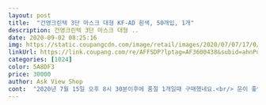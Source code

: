 ```yaml
---
layout: post 
title:  "건영크린텍 3단 마스크 대형 KF-AD 흰색, 50개입, 1개" 
description: 건영크린텍 3단 마스크 대형 ..
date: 2020-09-02 08:25:16 
img: https://static.coupangcdn.com/image/retail/images/2020/07/07/17/0/6edc5719-d595-400a-96d1-6708c2e84a28.jpg 
linkUrl: https://link.coupang.com/re/AFFSDP?lptag=AF3600438&subid=ahnPublicAsk&pageKey=1792903238&itemId=3050665377&vendorItemId=71038676679&traceid=V0-113-f541e5370ff8587d 
categories: [1024] 
color: 5A8DF3 
price: 30000 
author: Ask View Shop 
cont:  "2020년 7월 15일 오후 8시 30분이후에 품절 1개일때 구매했네요.<br/> 운이 좋았습니다.<br/><br/>7800원 꼴이던데 건영비말마스크는 장당 가격이 600원!<br/>kg94나 80짜리에 비하면 굉장히 얇아요!! 모양이 똑같아서 크게 차이는<br/>가격도 더 저렴한게 맞네요^^<br/>감사해요 쿠팡 ㅎ<br/>건영94마스크가 마침있어서 함께 사진 올려요<br/>건영마스크는 크기가 커서 남자분들도 괜찮을것 같아요<br/>건영제품 좋아요^^<br/>그냥 처음 만난 제품이 참 마음에 드네요♡<br/>날이 덥고 습하니.<br/>.<br/> kf94,80짜리는 쉼쉬기 힘들정도로 답답하더라구요<br/>다른 비말마스크에 비해 조금 더 얇은듯해요<br/>더운 기간동안 편히 잘 쓸것 같아요<br/>땀도 너무 차서 잠깐 쓰고 벗어도 볼따구에 개기름 and amp;땀 좔좔!!!<br/>마스크 뜬다는 소식에 열심히 잡았어요^^<br/>마지막 마스크 착용샷은 건영94제품입니다 크기가 같아서 크기보시라고 사진 첨부합니다.<br/><br/>마지막 사진은 웰킵스 비말과 비교샷입니다<br/>만신창이가 되어 온 박스를 보니 웃음이... <br/><br/>맞을듯 합니다!! 신랑은.<br/>.<br/> 작아보이네욬ㅋㅋㅋㅋㅋㅋㅋ<br/>보이지 않지만 써보면 숨쉬는게 다름 턱턱막히던 숨 잘 쉬어지고 통풍도<br/>비말제품 어디서 구매해야할지 고민하던 찰나<br/>사이즈는 얼굴작은 남성분 정도까진 편하게 쓸것 같고 얼굴이 크면 꽉<br/>상자를 처음 열었을때 조금 당황했어요 50개입인데 너무 헐렁해서 갯수가 잘못왔나 다시 읽어보니 봉지당 5개씩 10봉지가 들어있는게 맞더라구요^^;;<br/>아는 언니가 건영마스크 94제품을 쓰고있는걸보고 모양이 흐트러지지않고 탄탄해보여 사고싶었는데 AD제품을 구입하게 될 줄 몰랐네요<br/>아쉬웠는데 요제품 아주 괜찮네요!!<br/>얇은데도 코지지대가 단단하니 흐물?그런 느낌이 전혀 없어요<br/>어렵지만 꺼내서 바로 쓰기엔 문제 1도 없답니다^^<br/>여러제품 합리적인 가격으로 판매해주셔서 늘 감사합니다.<br/> 애용자로써 뿌듯하네요^^<br/>여태 써본 마스크중 제일 단단한 느낌이네요^^<br/>오느라 고생했다 싶네요 ㅋㅋ<br/>웰킵스 비말 사용했었는데... <br/> 회수한다해서... <br/><br/>입추는 지났지만 9월까진 낮에 더워서 더울동안 쓰려고 kf<br/> -ad마스크<br/>잘 되는 것 같습니다^^ 코지지대도 짱짱하고 귀도 안아파요<br/>제일 좋았던건 코지지대!!<br/>종일써보지않아서 숨 쉴때 구겨짐은 아직 잘 모르겠네요 다시 후기 남길께요^^<br/>좋은제품 만날수 있어 좋았습니다<br/>지퍼백 형태로 되어있어서 꺼내쓰고 남은거 보관하기도 좋아요!!<br/>찾다가 후기나 가격도 좋아서 건영꺼 대량구매해요<br/>쿠팡 판매 감사합니다^^<br/>크기는 비슷해보이는데 촉감으론 건영3단이 좀더 부드러워요<br/>편의점서 사본건 중엔 3매 들었는데 지퍼백이 아니라 다시 옮겨담아야<br/>편의점이나 마트서 파는 다른 브랜드 비말마스크들도 1매당 계산하면<br/>하는 것도 있었거든요ㅜㅠ 개별포장이 아니라 하나씩 가방에 넣기는<br/>한 박스에 5개씩 포장된 팩 10개가 들어있구요<br/>" 
---
```

